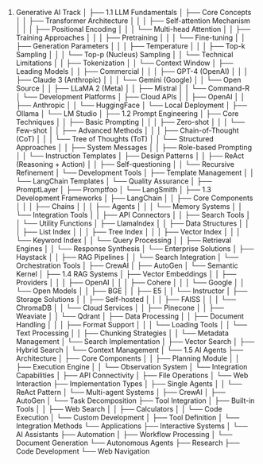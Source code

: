 1. Generative AI Track
│
├── 1.1 LLM Fundamentals
│   ├── Core Concepts
│   │   ├── Transformer Architecture
│   │   │   ├── Self-attention Mechanism
│   │   │   ├── Positional Encoding
│   │   │   └── Multi-head Attention
│   │   ├── Training Approaches
│   │   │   ├── Pretraining
│   │   │   └── Fine-tuning
│   │   ├── Generation Parameters
│   │   │   ├── Temperature
│   │   │   ├── Top-k Sampling
│   │   │   └── Top-p (Nucleus) Sampling
│   │   └── Technical Limitations
│   │       ├── Tokenization
│   │       └── Context Window
│   ├── Leading Models
│   │   ├── Commercial
│   │   │   ├── GPT-4 (OpenAI)
│   │   │   ├── Claude 3 (Anthropic)
│   │   │   └── Gemini (Google)
│   │   └── Open Source
│   │       ├── LLaMA 2 (Meta)
│   │       ├── Mistral
│   │       └── Command-R
│   └── Development Platforms
│       ├── Cloud APIs
│       │   ├── OpenAI
│       │   ├── Anthropic
│       │   └── HuggingFace
│       └── Local Deployment
│           ├── Ollama
│           └── LM Studio
│
├── 1.2 Prompt Engineering
│   ├── Core Techniques
│   │   ├── Basic Prompting
│   │   │   ├── Zero-shot
│   │   │   └── Few-shot
│   │   ├── Advanced Methods
│   │   │   ├── Chain-of-Thought (CoT)
│   │   │   └── Tree of Thoughts (ToT)
│   │   └── Structured Approaches
│   │       ├── System Messages
│   │       ├── Role-based Prompting
│   │       └── Instruction Templates
│   ├── Design Patterns
│   │   ├── ReAct (Reasoning + Action)
│   │   ├── Self-questioning
│   │   └── Recursive Refinement
│   └── Development Tools
│       ├── Template Management
│       │   └── LangChain Templates
│       └── Quality Assurance
│           ├── PromptLayer
│           ├── Promptfoo
│           └── LangSmith
│
├── 1.3 Development Frameworks
│   ├── LangChain
│   │   ├── Core Components
│   │   │   ├── Chains
│   │   │   ├── Agents
│   │   │   └── Memory Systems
│   │   └── Integration Tools
│   │       ├── API Connectors
│   │       ├── Search Tools
│   │       └── Utility Functions
│   ├── LlamaIndex
│   │   ├── Data Structures
│   │   │   ├── List Index
│   │   │   ├── Tree Index
│   │   │   ├── Vector Index
│   │   │   └── Keyword Index
│   │   └── Query Processing
│   │       ├── Retrieval Engines
│   │       └── Response Synthesis
│   └── Enterprise Solutions
│       ├── Haystack
│       │   ├── RAG Pipelines
│       │   └── Search Integration
│       └── Orchestration Tools
│           ├── CrewAI
│           ├── AutoGen
│           └── Semantic Kernel
│
├── 1.4 RAG Systems
│   ├── Vector Embeddings
│   │   ├── Providers
│   │   │   ├── OpenAI
│   │   │   ├── Cohere
│   │   │   └── Google
│   │   └── Open Models
│   │       ├── BGE
│   │       ├── E5
│   │       └── Instructor
│   ├── Storage Solutions
│   │   ├── Self-hosted
│   │   │   ├── FAISS
│   │   │   └── ChromaDB
│   │   └── Cloud Services
│   │       ├── Pinecone
│   │       ├── Weaviate
│   │       └── Qdrant
│   ├── Data Processing
│   │   ├── Document Handling
│   │   │   ├── Format Support
│   │   │   └── Loading Tools
│   │   └── Text Processing
│   │       ├── Chunking Strategies
│   │       └── Metadata Management
│   └── Search Implementation
│       ├── Vector Search
│       ├── Hybrid Search
│       └── Context Management
│
└── 1.5 AI Agents
    ├── Architecture
    │   ├── Core Components
    │   │   ├── Planning Module
    │   │   ├── Execution Engine
    │   │   └── Observation System
    │   └── Integration Capabilities
    │       ├── API Connectivity
    │       ├── File Operations
    │       └── Web Interaction
    ├── Implementation Types
    │   ├── Single Agents
    │   │   └── ReAct Pattern
    │   └── Multi-agent Systems
    │       ├── CrewAI
    │       ├── AutoGen
    │       └── Task Decomposition
    ├── Tool Integration
    │   ├── Built-in Tools
    │   │   ├── Web Search
    │   │   ├── Calculators
    │   │   └── Code Execution
    │   └── Custom Development
    │       ├── Tool Definition
    │       └── Integration Methods
    └── Applications
        ├── Interactive Systems
        │   └── AI Assistants
        ├── Automation
        │   ├── Workflow Processing
        │   └── Document Generation
        └── Autonomous Agents
            ├── Research
            ├── Code Development
            └── Web Navigation
